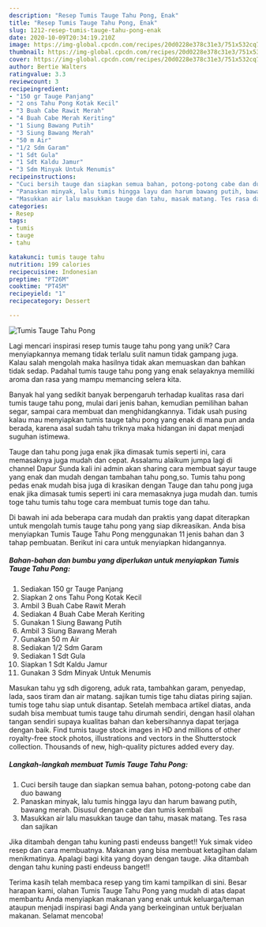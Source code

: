 ```yaml
---
description: "Resep Tumis Tauge Tahu Pong, Enak"
title: "Resep Tumis Tauge Tahu Pong, Enak"
slug: 1212-resep-tumis-tauge-tahu-pong-enak
date: 2020-10-09T20:34:19.210Z
image: https://img-global.cpcdn.com/recipes/20d0228e378c31e3/751x532cq70/tumis-tauge-tahu-pong-foto-resep-utama.jpg
thumbnail: https://img-global.cpcdn.com/recipes/20d0228e378c31e3/751x532cq70/tumis-tauge-tahu-pong-foto-resep-utama.jpg
cover: https://img-global.cpcdn.com/recipes/20d0228e378c31e3/751x532cq70/tumis-tauge-tahu-pong-foto-resep-utama.jpg
author: Bertie Walters
ratingvalue: 3.3
reviewcount: 3
recipeingredient:
- "150 gr Tauge Panjang"
- "2 ons Tahu Pong Kotak Kecil"
- "3 Buah Cabe Rawit Merah"
- "4 Buah Cabe Merah Keriting"
- "1 Siung Bawang Putih"
- "3 Siung Bawang Merah"
- "50 m Air"
- "1/2 Sdm Garam"
- "1 Sdt Gula"
- "1 Sdt Kaldu Jamur"
- "3 Sdm Minyak Untuk Menumis"
recipeinstructions:
- "Cuci bersih tauge dan siapkan semua bahan, potong-potong cabe dan duo bawang"
- "Panaskan minyak, lalu tumis hingga layu dan harum bawang putih, bawang merah. Disusul dengan cabe dan tumis kembali"
- "Masukkan air lalu masukkan tauge dan tahu, masak matang. Tes rasa dan sajikan"
categories:
- Resep
tags:
- tumis
- tauge
- tahu

katakunci: tumis tauge tahu 
nutrition: 199 calories
recipecuisine: Indonesian
preptime: "PT26M"
cooktime: "PT45M"
recipeyield: "1"
recipecategory: Dessert

---
```



![Tumis Tauge Tahu Pong](https://img-global.cpcdn.com/recipes/20d0228e378c31e3/751x532cq70/tumis-tauge-tahu-pong-foto-resep-utama.jpg)

Lagi mencari inspirasi resep tumis tauge tahu pong yang unik? Cara menyiapkannya memang tidak terlalu sulit namun tidak gampang juga. Kalau salah mengolah maka hasilnya tidak akan memuaskan dan bahkan tidak sedap. Padahal tumis tauge tahu pong yang enak selayaknya memiliki aroma dan rasa yang mampu memancing selera kita.

Banyak hal yang sedikit banyak berpengaruh terhadap kualitas rasa dari tumis tauge tahu pong, mulai dari jenis bahan, kemudian pemilihan bahan segar, sampai cara membuat dan menghidangkannya. Tidak usah pusing kalau mau menyiapkan tumis tauge tahu pong yang enak di mana pun anda berada, karena asal sudah tahu triknya maka hidangan ini dapat menjadi suguhan istimewa.

Tauge dan tahu pong juga enak jika dimasak tumis seperti ini, cara memasaknya juga mudah dan cepat. Assalamu alaikum jumpa lagi di channel Dapur Sunda kali ini admin akan sharing cara membuat sayur tauge yang enak dan mudah dengan tambahan tahu pong,so. Tumis tahu pong pedas enak mudah bisa juga di krasikan dengan Tauge dan tahu pong juga enak jika dimasak tumis seperti ini cara memasaknya juga mudah dan. tumis toge tahu tumis tahu toge cara membuat tumis toge dan tahu.


Di bawah ini ada beberapa cara mudah dan praktis yang dapat diterapkan untuk mengolah tumis tauge tahu pong yang siap dikreasikan. Anda bisa menyiapkan Tumis Tauge Tahu Pong menggunakan 11 jenis bahan dan 3 tahap pembuatan. Berikut ini cara untuk menyiapkan hidangannya.

<!--inarticleads1-->

##### Bahan-bahan dan bumbu yang diperlukan untuk menyiapkan Tumis Tauge Tahu Pong:

1. Sediakan 150 gr Tauge Panjang
1. Siapkan 2 ons Tahu Pong Kotak Kecil
1. Ambil 3 Buah Cabe Rawit Merah
1. Sediakan 4 Buah Cabe Merah Keriting
1. Gunakan 1 Siung Bawang Putih
1. Ambil 3 Siung Bawang Merah
1. Gunakan 50 m Air
1. Sediakan 1/2 Sdm Garam
1. Sediakan 1 Sdt Gula
1. Siapkan 1 Sdt Kaldu Jamur
1. Gunakan 3 Sdm Minyak Untuk Menumis


Masukan tahu yg sdh digoreng, aduk rata, tambahkan garam, penyedap, lada, saos tiram dan air matang. sajikan tumis tige tahu diatas piring sajian. tumis toge tahu siap untuk disantap. Setelah membaca artikel diatas, anda sudah bisa membuat tumis tauge tahu dirumah sendiri, dengan hasil olahan tangan sendiri supaya kualitas bahan dan kebersihannya dapat terjaga dengan baik. Find tumis tauge stock images in HD and millions of other royalty-free stock photos, illustrations and vectors in the Shutterstock collection. Thousands of new, high-quality pictures added every day. 

<!--inarticleads2-->

##### Langkah-langkah membuat Tumis Tauge Tahu Pong:

1. Cuci bersih tauge dan siapkan semua bahan, potong-potong cabe dan duo bawang
1. Panaskan minyak, lalu tumis hingga layu dan harum bawang putih, bawang merah. Disusul dengan cabe dan tumis kembali
1. Masukkan air lalu masukkan tauge dan tahu, masak matang. Tes rasa dan sajikan


Jika ditambah dengan tahu kuning pasti endeuss banget!! Yuk simak video resep dan cara membuatnya. Makanan yang bisa membuat ketagihan dalam menikmatinya. Apalagi bagi kita yang doyan dengan tauge. Jika ditambah dengan tahu kuning pasti endeuss banget!! 

Terima kasih telah membaca resep yang tim kami tampilkan di sini. Besar harapan kami, olahan Tumis Tauge Tahu Pong yang mudah di atas dapat membantu Anda menyiapkan makanan yang enak untuk keluarga/teman ataupun menjadi inspirasi bagi Anda yang berkeinginan untuk berjualan makanan. Selamat mencoba!
